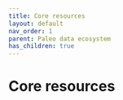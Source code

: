 ```yaml
---
title: Core resources
layout: default
nav_order: 1
parent: Paleo data ecosystem
has_children: true
---
```


# Core resources

